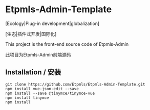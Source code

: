 # Etpmls-Admin-Template

[Ecology|Plug-in development|globalization]

[生态|插件式开发|国际化]

This project is the front-end source code of Etpmls-Admin

此项目为Etpmls-Admin前端源码

## Installation / 安装

```shell
git clone https://github.com/Etpmls/Etpmls-Admin-Template.git
npm install vue-json-edit --save
npm install --save @tinymce/tinymce-vue
npm install tinymce
npm install
```

